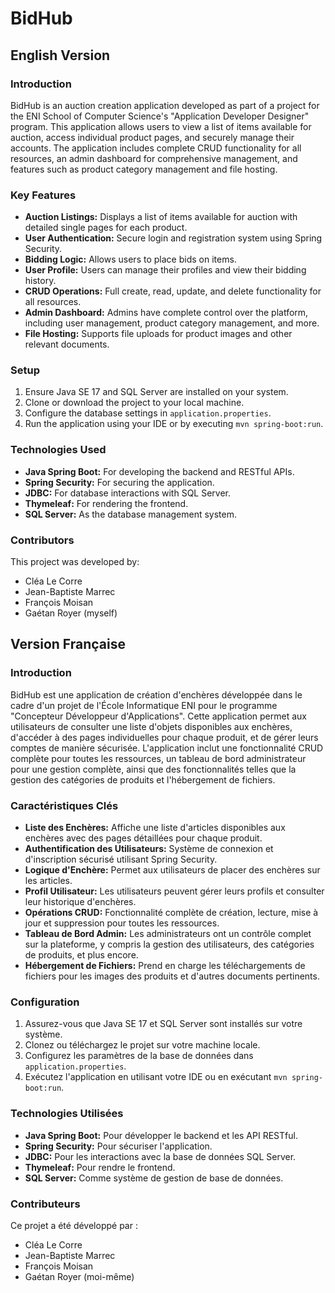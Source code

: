 # BidHub

## English Version

### Introduction
BidHub is an auction creation application developed as part of a project for the ENI School of Computer Science's "Application Developer Designer" program. This application allows users to view a list of items available for auction, access individual product pages, and securely manage their accounts. The application includes complete CRUD functionality for all resources, an admin dashboard for comprehensive management, and features such as product category management and file hosting.

### Key Features
- **Auction Listings:** Displays a list of items available for auction with detailed single pages for each product.
- **User Authentication:** Secure login and registration system using Spring Security.
- **Bidding Logic:** Allows users to place bids on items.
- **User Profile:** Users can manage their profiles and view their bidding history.
- **CRUD Operations:** Full create, read, update, and delete functionality for all resources.
- **Admin Dashboard:** Admins have complete control over the platform, including user management, product category management, and more.
- **File Hosting:** Supports file uploads for product images and other relevant documents.

### Setup
1. Ensure Java SE 17 and SQL Server are installed on your system.
2. Clone or download the project to your local machine.
3. Configure the database settings in `application.properties`.
4. Run the application using your IDE or by executing `mvn spring-boot:run`.

### Technologies Used
- **Java Spring Boot:** For developing the backend and RESTful APIs.
- **Spring Security:** For securing the application.
- **JDBC:** For database interactions with SQL Server.
- **Thymeleaf:** For rendering the frontend.
- **SQL Server:** As the database management system.

### Contributors
This project was developed by:
- Cléa Le Corre
- Jean-Baptiste Marrec
- François Moisan
- Gaétan Royer (myself)

## Version Française

### Introduction
BidHub est une application de création d'enchères développée dans le cadre d'un projet de l'École Informatique ENI pour le programme "Concepteur Développeur d'Applications". Cette application permet aux utilisateurs de consulter une liste d'objets disponibles aux enchères, d'accéder à des pages individuelles pour chaque produit, et de gérer leurs comptes de manière sécurisée. L'application inclut une fonctionnalité CRUD complète pour toutes les ressources, un tableau de bord administrateur pour une gestion complète, ainsi que des fonctionnalités telles que la gestion des catégories de produits et l'hébergement de fichiers.

### Caractéristiques Clés
- **Liste des Enchères:** Affiche une liste d'articles disponibles aux enchères avec des pages détaillées pour chaque produit.
- **Authentification des Utilisateurs:** Système de connexion et d'inscription sécurisé utilisant Spring Security.
- **Logique d'Enchère:** Permet aux utilisateurs de placer des enchères sur les articles.
- **Profil Utilisateur:** Les utilisateurs peuvent gérer leurs profils et consulter leur historique d'enchères.
- **Opérations CRUD:** Fonctionnalité complète de création, lecture, mise à jour et suppression pour toutes les ressources.
- **Tableau de Bord Admin:** Les administrateurs ont un contrôle complet sur la plateforme, y compris la gestion des utilisateurs, des catégories de produits, et plus encore.
- **Hébergement de Fichiers:** Prend en charge les téléchargements de fichiers pour les images des produits et d'autres documents pertinents.

### Configuration
1. Assurez-vous que Java SE 17 et SQL Server sont installés sur votre système.
2. Clonez ou téléchargez le projet sur votre machine locale.
3. Configurez les paramètres de la base de données dans `application.properties`.
4. Exécutez l'application en utilisant votre IDE ou en exécutant `mvn spring-boot:run`.

### Technologies Utilisées
- **Java Spring Boot:** Pour développer le backend et les API RESTful.
- **Spring Security:** Pour sécuriser l'application.
- **JDBC:** Pour les interactions avec la base de données SQL Server.
- **Thymeleaf:** Pour rendre le frontend.
- **SQL Server:** Comme système de gestion de base de données.

### Contributeurs
Ce projet a été développé par :
- Cléa Le Corre
- Jean-Baptiste Marrec
- François Moisan
- Gaétan Royer (moi-même)
